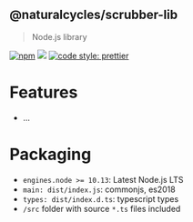 ## @naturalcycles/scrubber-lib

> Node.js library

[![npm](https://img.shields.io/npm/v/@naturalcycles/scrubber-lib/latest.svg)](https://www.npmjs.com/package/@naturalcycles/scrubber-lib)
[![](https://circleci.com/gh/NaturalCycles/scrubber-lib.svg?style=shield&circle-token=123)](https://circleci.com/gh/NaturalCycles/scrubber-lib)
[![code style: prettier](https://img.shields.io/badge/code_style-prettier-ff69b4.svg?style=flat-square)](https://github.com/prettier/prettier)

# Features

- ...

# Packaging

- `engines.node >= 10.13`: Latest Node.js LTS
- `main: dist/index.js`: commonjs, es2018
- `types: dist/index.d.ts`: typescript types
- `/src` folder with source `*.ts` files included
